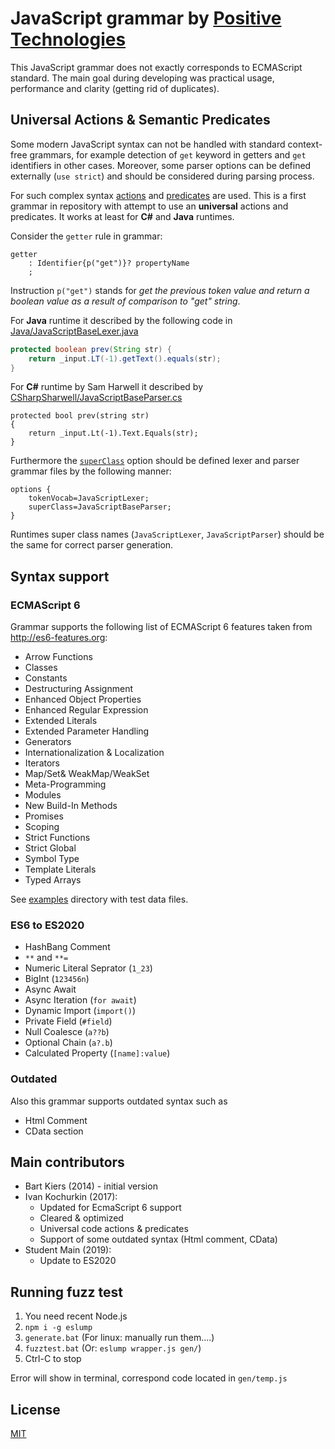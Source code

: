 # JavaScript grammar by [Positive Technologies](https://github.com/PositiveTechnologies)

This JavaScript grammar does not exactly corresponds to ECMAScript standard.
The main goal during developing was practical usage, performance and clarity
(getting rid of duplicates).

## Universal Actions & Semantic Predicates

Some modern JavaScript syntax can not be handled with standard context-free
grammars, for example detection of `get` keyword in getters and `get` identifiers
in other cases. Moreover, some parser options can be defined externally (`use strict`)
and should be considered during parsing process.

For such complex syntax [actions](https://github.com/antlr/antlr4/blob/master/doc/actions.md) and
[predicates](https://github.com/antlr/antlr4/blob/master/doc/predicates.md) are
used. This is a first grammar in repository with attempt to use an **universal**
actions and predicates. It works at least for **C#** and **Java** runtimes.

Consider the `getter` rule in grammar:

```ANTLR
getter
    : Identifier{p("get")}? propertyName
    ;
```

Instruction `p("get")` stands for *get the previous token value and return a boolean
value as a result of comparison to "get" string*.

For **Java** runtime it described by the following code in [Java/JavaScriptBaseLexer.java](Java/JavaScriptBaseParser.java)

```Java
protected boolean prev(String str) {
    return _input.LT(-1).getText().equals(str);
}
```

For **C#** runtime by Sam Harwell it described by 
[CSharpSharwell/JavaScriptBaseParser.cs](CSharpSharwell/JavaScriptBaseParser.cs)

```CSharp
protected bool prev(string str)
{
    return _input.Lt(-1).Text.Equals(str);
}
```

Furthermore the [`superClass`](https://github.com/antlr/antlr4/blob/master/doc/options.md)
option should be defined lexer and parser grammar files by the following manner:

```ANTLR
options {
    tokenVocab=JavaScriptLexer;
    superClass=JavaScriptBaseParser;
}
```

Runtimes super class names (`JavaScriptLexer`, `JavaScriptParser`) should be
the same for correct parser generation.

## Syntax support

### ECMAScript 6

Grammar supports the following list of ECMAScript 6 features taken from
<http://es6-features.org>:

* Arrow Functions
* Classes
* Constants
* Destructuring Assignment
* Enhanced Object Properties
* Enhanced Regular Expression
* Extended Literals
* Extended Parameter Handling
* Generators
* Internationalization & Localization
* Iterators
* Map/Set& WeakMap/WeakSet
* Meta-Programming
* Modules
* New Build-In Methods
* Promises
* Scoping
* Strict Functions
* Strict Global
* Symbol Type
* Template Literals
* Typed Arrays

See [examples](examples) directory with test data files.


### ES6 to ES2020
* HashBang Comment
* `**` and `**=`
* Numeric Literal Seprator (`1_23`)
* BigInt (`123456n`)
* Async Await 
* Async Iteration (`for await`)
* Dynamic Import (`import()`)
* Private Field (`#field`)
* Null Coalesce (`a??b`)
* Optional Chain (`a?.b`)
* Calculated Property (`[name]:value`)


### Outdated

Also this grammar supports outdated syntax such as

* Html Comment
* CData section

## Main contributors

* Bart Kiers (2014) - initial version
* Ivan Kochurkin (2017):
  * Updated for EcmaScript 6 support
  * Cleared & optimized
  * Universal code actions & predicates
  * Support of some outdated syntax (Html comment, CData)
* Student Main (2019):
  * Update to ES2020


## Running fuzz test
1. You need recent Node.js
2. `npm i -g eslump`
3. `generate.bat` (For linux: manually run them....)
4. `fuzztest.bat` (Or: `eslump wrapper.js gen/`)
5. Ctrl-C to stop

Error will show in terminal, correspond code located in `gen/temp.js`

## License

[MIT](https://opensource.org/licenses/MIT)